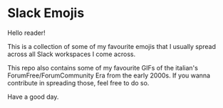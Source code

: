 # Slack Emojis

Hello reader!

This is a collection of some of my favourite emojis that I usually spread across all Slack workspaces I come across.

This repo also contains some of my favourite GIFs of the italian's ForumFree/ForumCommunity Era from the early 2000s.
If you wanna contribute in spreading those, feel free to do so.

Have a good day.
